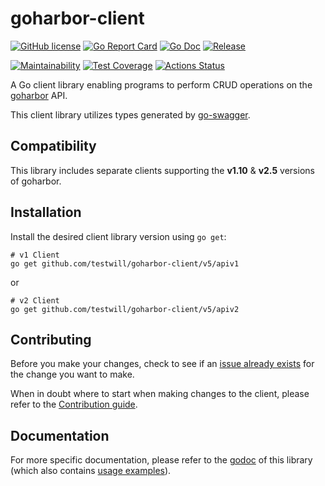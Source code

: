 # goharbor-client
[![GitHub license](https://img.shields.io/github/license/testwill/goharbor-client.svg?style=flat-square)](https://github.com/testwill/goharbor-client/blob/master/LICENSE)
[![Go Report Card](https://goreportcard.com/badge/github.com/testwill/goharbor-client?style=flat-square)](https://goreportcard.com/badge/github.com/testwill/goharbor-client)
[![Go Doc](https://img.shields.io/badge/godoc-reference-blue.svg?style=flat-square)](https://pkg.go.dev/github.com/testwill/goharbor-client/v5)
[![Release](https://img.shields.io/github/release/testwill/goharbor-client.svg?style=flat-square)](https://github.com/testwill/goharbor-client/releases/latest)

[![Maintainability](https://api.codeclimate.com/v1/badges/a765bafaa29f6f8fdde7/maintainability)](https://codeclimate.com/github/testwill/goharbor-client/maintainability)
[![Test Coverage](https://api.codeclimate.com/v1/badges/a765bafaa29f6f8fdde7/test_coverage)](https://codeclimate.com/github/testwill/goharbor-client/test_coverage)
[![Actions Status](https://github.com/testwill/goharbor-client/workflows/Test/badge.svg)](https://github.com/testwill/goharbor-client/actions)

A Go client library enabling programs to perform CRUD operations on the [goharbor](https://github.com/goharbor/harbor) API.

This client library utilizes types generated by [go-swagger](https://github.com/go-swagger/go-swagger).

## Compatibility
This library includes separate clients supporting the **v1.10** & **v2.5** versions of goharbor. 

## Installation
Install the desired client library version using `go get`:

```shell script
# v1 Client
go get github.com/testwill/goharbor-client/v5/apiv1
```

or

```shell script
# v2 Client
go get github.com/testwill/goharbor-client/v5/apiv2
```

## Contributing
Before you make your changes, check to see if an [issue already exists](https://github.com/testwill/goharbor-client/issues) for the change you want to make.

When in doubt where to start when making changes to the client, please refer to the [Contribution guide](./CONTRIBUTING.md).

## Documentation
For more specific documentation, please refer to the [godoc](https://pkg.go.dev/github.com/testwill/goharbor-client/v5) of this library (which also contains [usage examples](https://pkg.go.dev/github.com/testwill/goharbor-client/v5#pkg-examples)).
